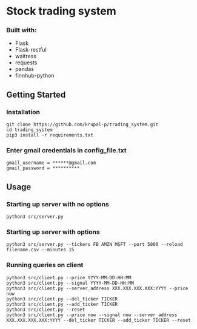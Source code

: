 # Stock trading system

### Built with:
- Flask
- Flask-restful
- waitress
- requests
- pandas
- finnhub-python

## Getting Started


  
### Installation
    git clone https://github.com/krupal-p/trading_system.git
    cd trading_system
    pip3 install -r requirements.txt

### Enter gmail credentials in config_file.txt
    gmail_username = ******@gmail.com
    gmail_password = **********

## Usage
### Starting up server with no options
    python3 src/server.py

### Starting up server with options
    python3 src/server.py --tickers FB AMZN MSFT --port 5000 --reload filename.csv --minutes 15

### Running queries on client
    python3 src/client.py --price YYYY-MM-DD-HH:MM
    python3 src/client.py --signal YYYY-MM-DD-HH:MM
    python3 src/client.py --server_address XXX.XXX.XXX.XXX:YYYY --price now
    python3 src/client.py --del_ticker TICKER
    python3 src/client.py --add_ticker TICKER
    python3 src/client.py --reset
    python3 src/client.py --price now --signal now --server_address XXX.XXX.XXX.XXX:YYYY --del_ticker TICKER --add_ticker TICKER --reset
